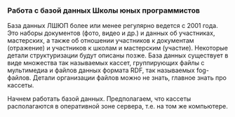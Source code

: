### Работа с базой данных Школы юных программистов
База данных ЛШЮП более или менее регулярно ведется с 2001 года. Это наборы документов (фото, видео и др.) и данных об участниках, мастерских, а также об отношении участников к документам (отражение) и участников к школам и мастерским (участие). Некоторые детали структуризации будут описаны позже. База данных существует в виде множества так называемых кассет, группирующих файлы с мультимедиа и файлов данных формата RDF, так называемых fog-файлов. Детали организации файлов можно не знать, главное знать про кассеты. 

Начнем работать базой данных. Предполагаем, что кассеты располагаются в оперативной зоне сервера, т.е. на том же компьютере. 
